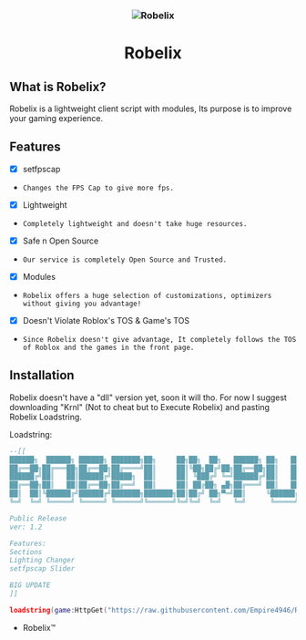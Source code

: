 <h3 align="center"><img src="https://user-images.githubusercontent.com/104152235/179765820-b8e65051-75a7-4582-8c54-b57f4408a929.png" alt="Robelix"></h3>
<h1 align="center">Robelix</h1>

## What is Robelix?
Robelix is a lightweight client script with modules, Its purpose is to improve your gaming experience.

## Features
- [x] setfpscap
- `Changes the FPS Cap to give more fps.`
- [x] Lightweight
- `Completely lightweight and doesn't take huge resources.`
- [x] Safe n Open Source
- `Our service is completely Open Source and Trusted.`
- [x] Modules
- `Robelix offers a huge selection of customizations, optimizers without giving you advantage!`
- [x] Doesn't Violate Roblox's TOS & Game's TOS
- `Since Robelix doesn't give advantage, It completely follows the TOS of Roblox and the games in the front page.`

## Installation
Robelix doesn't have a "dll" version yet, soon it will tho.
For now I suggest downloading "Krnl" (Not to cheat but to Execute Robelix) and pasting Robelix Loadstring.

Loadstring:
```lua
--[[
██████╗  ██████╗ ██████╗ ███████╗██╗     ██╗██╗  ██╗   ██████╗ ██╗   ██╗██████╗ ██╗     ██╗ ██████╗
██╔══██╗██╔═══██╗██╔══██╗██╔════╝██║     ██║╚██╗██╔╝██╗██╔══██╗██║   ██║██╔══██╗██║     ██║██╔════╝
██████╔╝██║   ██║██████╔╝█████╗  ██║     ██║ ╚███╔╝ ╚═╝██████╔╝██║   ██║██████╔╝██║     ██║██║     
██╔══██╗██║   ██║██╔══██╗██╔══╝  ██║     ██║ ██╔██╗ ▄█╗██╔═══╝ ██║   ██║██╔══██╗██║     ██║██║     
██║  ██║╚██████╔╝██████╔╝███████╗███████╗██║██╔╝ ██╗▀═╝██║     ╚██████╔╝██████╔╝███████╗██║╚██████╗
╚═╝  ╚═╝ ╚═════╝ ╚═════╝ ╚══════╝╚══════╝╚═╝╚═╝  ╚═╝   ╚═╝      ╚═════╝ ╚═════╝ ╚══════╝╚═╝ ╚═════╝

Public Release
ver: 1.2

Features:
Sections
Lighting Changer
setfpscap Slider

BIG UPDATE
]]

loadstring(game:HttpGet("https://raw.githubusercontent.com/Empire4946/Robelix/main/Robelix/script.txt"))()
```

- Robelix™️
